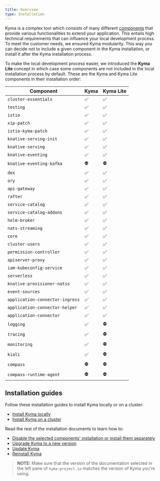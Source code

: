 ```yaml
---
title: Overview
type: Installation
---
```


Kyma is a complex tool which consists of many different [components](#details-components) that provide various functionalities to extend your application. This entails high technical requirements that can influence your local development process. To meet the customer needs, we ensured Kyma modularity. This way you can decide not to include a given component in the Kyma installation, or install it after the Kyma installation process.

To make the local development process easier, we introduced the **Kyma Lite** concept in which case some components are not included in the local installation process by default. These are the Kyma and Kyma Lite components in their installation order:

| Component | Kyma | Kyma Lite |
|----------------|------|------|
| `cluster-essentials` | ✅ | ✅ |
| `testing` | ✅ | ✅ |
| `istio` | ✅ | ✅ |
| `xip-patch` | ✅ | ✅ |
| `istio-kyma-patch` | ✅ | ✅ |
| `knative-serving-init` | ✅ | ✅ |
| `knative-serving` | ✅ | ✅ |
| `knative-eventing` | ✅ | ✅ |
| `knative-eventing-kafka` | ⛔️ | ⛔️ |
| `dex` | ✅ | ✅ |
| `ory` | ✅ | ✅ |
| `api-gateway` | ✅ | ✅ |
| `rafter` | ✅ | ✅ |
| `service-catalog` | ✅ | ✅ |
| `service-catalog-addons` | ✅ | ✅ |
| `helm-broker` | ✅ | ✅ |
| `nats-streaming` | ✅ | ✅ |
| `core` | ✅ | ✅ |
| `cluster-users` | ✅ | ✅ |
| `permission-controller` | ✅ | ✅ |
| `apiserver-proxy` | ✅ | ✅ |
| `iam-kubeconfig-service` | ✅ | ✅ |
| `serverless` | ✅ | ✅ |
| `knative-provisioner-natss` | ✅ | ✅ |
| `event-sources` | ✅ | ✅ |
| `application-connector-ingress` | ✅ | ✅ |
| `application-connector-helper` | ✅ | ✅ |
| `application-connector` | ✅ | ✅ |
| `logging` | ✅ | ⛔️ |
| `tracing` | ✅ | ⛔️ |
| `monitoring` | ✅ | ⛔️ |
| `kiali` | ✅ | ⛔️ |
| `compass` | ⛔️ | ⛔️ |
| `compass-runtime-agent` | ⛔️ | ⛔️ |

## Installation guides

Follow these installation guides to install Kyma locally or on a cluster:

- [Install Kyma locally](#installation-install-kyma-locally)
- [Install Kyma on a cluster](#installation-install-kyma-on-a-cluster)

Read the rest of the installation documents to learn how to:
- [Disable the selected components' installation or install them separately](#configuration-custom-component-installation)
- [Upgrade Kyma to a new version](#installation-upgrade-kyma)
- [Update Kyma](#installation-update-kyma)
- [Reinstall Kyma](#installation-reinstall-kyma)

>**NOTE:** Make sure that the version of the documentation selected in the left pane of `kyma-project.io` matches the version of Kyma you're using.
